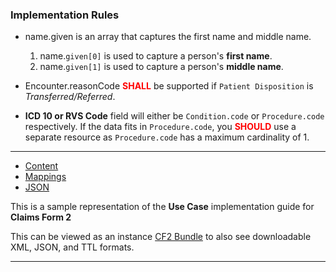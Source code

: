 ### Implementation Rules

* name.given is an array that captures the first name and middle name.
    1. name.`given[0]` is used to capture a person's **first name**.
    1. name.`given[1]` is used to capture a person's **middle name**.

* Encounter.reasonCode <span style="color:red">**SHALL**</span> be supported if `Patient Disposition` is *Transferred/Referred*.

* **ICD 10 or RVS Code** field will either be `Condition.code` or `Procedure.code` respectively. If the data fits in `Procedure.code`, you <span style="color:red">**SHOULD**</span> use a separate resource as `Procedure.code` has a maximum cardinality of 1.

---


<html><style>table, thead, td{border:2px solid #ccc; border-collapse:collapse}</style>

<ul class="nav nav-tabs">

<li class="active">
    <a href="#">Content</a>
</li>

<li>
    <a href="CF2-mapping.html">Mappings</a>
</li>

<li>
    <a href="CF2-json.html">JSON</a>
</li>

</ul>

</html>

This is a sample representation of the **Use Case** implementation guide for **Claims Form 2**

This can be viewed as an instance [CF2 Bundle](Bundle-ClaimsForm2.html) to also see downloadable XML, JSON, and TTL formats.

---

